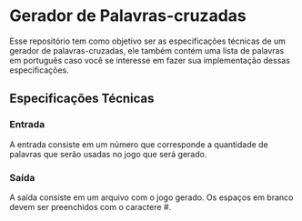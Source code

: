 # Gerador de Palavras-cruzadas

Esse repositório tem como objetivo ser as especificações técnicas de um gerador de palavras-cruzadas, ele também contém uma lista de palavras em português caso você se interesse em fazer sua implementação dessas especificações.

## Especificações Técnicas

### Entrada

A entrada consiste em um número que corresponde a quantidade de palavras que serão usadas no jogo que será gerado.

### Saída

A saída consiste em um arquivo com o jogo gerado. Os espaços em branco devem ser preenchidos com o caractere #.
